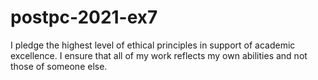 # postpc-2021-ex7

I pledge the highest level of ethical principles in support of academic excellence.  I ensure that all of my work reflects my own abilities and not those of someone else.
